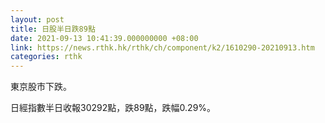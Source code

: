 ```yaml
---
layout: post
title: 日股半日跌89點
date: 2021-09-13 10:41:39.000000000 +08:00
link: https://news.rthk.hk/rthk/ch/component/k2/1610290-20210913.htm
categories: rthk
---
```


東京股市下跌。

日經指數半日收報30292點，跌89點，跌幅0.29%。
